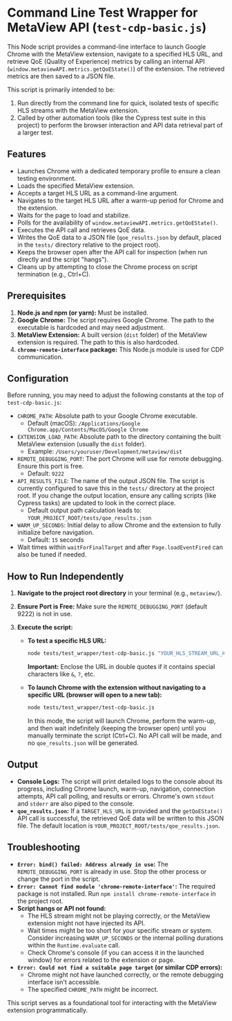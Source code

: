 # Command Line Test Wrapper for MetaView API (`test-cdp-basic.js`)

This Node script provides a command-line interface to launch Google Chrome with the MetaView extension, navigate to a specified HLS URL, and retrieve QoE (Quality of Experience) metrics by calling an internal API (`window.metaviewAPI.metrics.getQoEState()`) of the extension. The retrieved metrics are then saved to a JSON file.

This script is primarily intended to be:
1.  Run directly from the command line for quick, isolated tests of specific HLS streams with the MetaView extension.
2.  Called by other automation tools (like the Cypress test suite in this project) to perform the browser interaction and API data retrieval part of a larger test.

## Features

-   Launches Chrome with a dedicated temporary profile to ensure a clean testing environment.
-   Loads the specified MetaView extension.
-   Accepts a target HLS URL as a command-line argument.
-   Navigates to the target HLS URL after a warm-up period for Chrome and the extension.
-   Waits for the page to load and stabilize.
-   Polls for the availability of `window.metaviewAPI.metrics.getQoEState()`.
-   Executes the API call and retrieves QoE data.
-   Writes the QoE data to a JSON file (`qoe_results.json` by default, placed in the `tests/` directory relative to the project root).
-   Keeps the browser open after the API call for inspection (when run directly and the script "hangs").
-   Cleans up by attempting to close the Chrome process on script termination (e.g., Ctrl+C).

## Prerequisites

1.  **Node.js and npm (or yarn):** Must be installed.
2.  **Google Chrome:** The script requires Google Chrome. The path to the executable is hardcoded and may need adjustment.
3.  **MetaView Extension:** A built version (`dist` folder) of the MetaView extension is required. The path to this is also hardcoded.
4.  **`chrome-remote-interface` package:** This Node.js module is used for CDP communication.

## Configuration

Before running, you may need to adjust the following constants at the top of `test-cdp-basic.js`:

-   `CHROME_PATH`: Absolute path to your Google Chrome executable.
    -   Default (macOS): `/Applications/Google Chrome.app/Contents/MacOS/Google Chrome`
-   `EXTENSION_LOAD_PATH`: Absolute path to the directory containing the built MetaView extension (usually the `dist` folder).
    -   Example: `/Users/youruser/Development/metaview/dist`
-   `REMOTE_DEBUGGING_PORT`: The port Chrome will use for remote debugging. Ensure this port is free.
    -   Default: `9222`
-   `API_RESULTS_FILE`: The name of the output JSON file. The script is currently configured to save this in the `tests/` directory at the project root. If you change the output location, ensure any calling scripts (like Cypress tasks) are updated to look in the correct place.
    -   Default output path calculation leads to: `YOUR_PROJECT_ROOT/tests/qoe_results.json`
-   `WARM_UP_SECONDS`: Initial delay to allow Chrome and the extension to fully initialize before navigation.
    -   Default: `15` seconds
-   Wait times within `waitForFinalTarget` and after `Page.loadEventFired` can also be tuned if needed.

## How to Run Independently

1.  **Navigate to the project root directory** in your terminal (e.g., `metaview/`).
2.  **Ensure Port is Free:** Make sure the `REMOTE_DEBUGGING_PORT` (default 9222) is not in use.
3.  **Execute the script:**

    *   **To test a specific HLS URL:**
        ```bash
        node tests/test_wrapper/test-cdp-basic.js "YOUR_HLS_STREAM_URL_HERE"
        ```
        **Important:** Enclose the URL in double quotes if it contains special characters like `&`, `?`, etc.

    *   **To launch Chrome with the extension without navigating to a specific URL (browser will open to a new tab):**
        ```bash
        node tests/test_wrapper/test-cdp-basic.js
        ```
        In this mode, the script will launch Chrome, perform the warm-up, and then wait indefinitely (keeping the browser open) until you manually terminate the script (Ctrl+C). No API call will be made, and no `qoe_results.json` will be generated.

## Output

-   **Console Logs:** The script will print detailed logs to the console about its progress, including Chrome launch, warm-up, navigation, connection attempts, API call polling, and results or errors. Chrome's own `stdout` and `stderr` are also piped to the console.
-   **`qoe_results.json`:** If a `TARGET_HLS_URL` is provided and the `getQoEState()` API call is successful, the retrieved QoE data will be written to this JSON file. The default location is `YOUR_PROJECT_ROOT/tests/qoe_results.json`.

## Troubleshooting

-   **`Error: bind() failed: Address already in use`:** The `REMOTE_DEBUGGING_PORT` is already in use. Stop the other process or change the port in the script.
-   **`Error: Cannot find module 'chrome-remote-interface'`:** The required package is not installed. Run `npm install chrome-remote-interface` in the project root.
-   **Script hangs or API not found:**
    -   The HLS stream might not be playing correctly, or the MetaView extension might not have injected its API.
    -   Wait times might be too short for your specific stream or system. Consider increasing `WARM_UP_SECONDS` or the internal polling durations within the `Runtime.evaluate` call.
    -   Check Chrome's console (if you can access it in the launched window) for errors related to the extension or page.
-   **`Error: Could not find a suitable page target` (or similar CDP errors):**
    -   Chrome might not have launched correctly, or the remote debugging interface isn't accessible.
    -   The specified `CHROME_PATH` might be incorrect.

This script serves as a foundational tool for interacting with the MetaView extension programmatically.